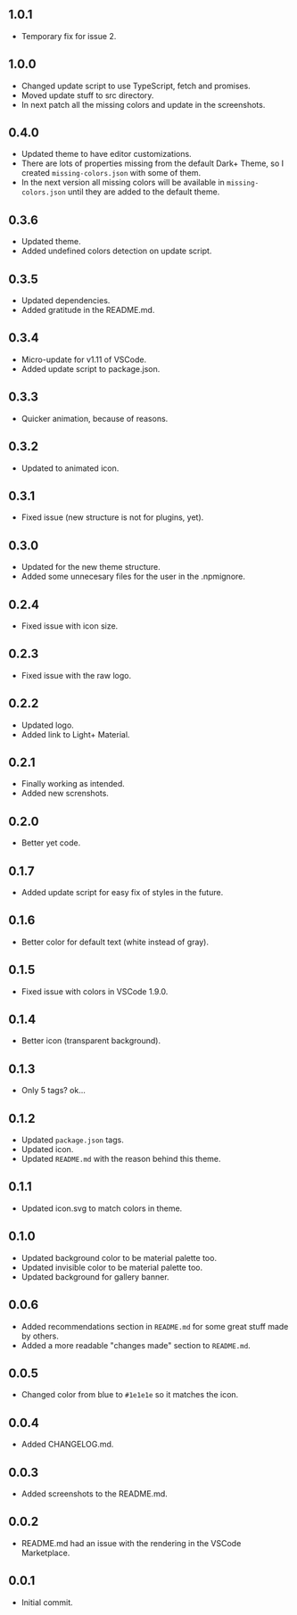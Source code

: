 ## 1.0.1
- Temporary fix for issue 2.

## 1.0.0
- Changed update script to use TypeScript, fetch and promises.
- Moved update stuff to src directory.
- In next patch all the missing colors and update in the screenshots.

## 0.4.0
- Updated theme to have editor customizations.
- There are lots of properties missing from the default Dark+ Theme, so I created `missing-colors.json` with some of them.
- In the next version all missing colors will be available in `missing-colors.json` until they are added to the default theme.

## 0.3.6
- Updated theme.
- Added undefined colors detection on update script.

## 0.3.5
- Updated dependencies.
- Added gratitude in the README.md.

## 0.3.4
- Micro-update for v1.11 of VSCode.
- Added update script to package.json.

## 0.3.3
- Quicker animation, because of reasons.

## 0.3.2
- Updated to animated icon.

## 0.3.1
- Fixed issue (new structure is not for plugins, yet).

## 0.3.0
- Updated for the new theme structure.
- Added some unnecesary files for the user in the .npmignore.

## 0.2.4
- Fixed issue with icon size.

## 0.2.3
- Fixed issue with the raw logo.

## 0.2.2
- Updated logo.
- Added link to Light+ Material.

## 0.2.1
- Finally working as intended.
- Added new screnshots.

## 0.2.0
- Better yet code.

## 0.1.7
- Added update script for easy fix of styles in the future.

## 0.1.6
- Better color for default text (white instead of gray).

## 0.1.5
- Fixed issue with colors in VSCode 1.9.0.

## 0.1.4
- Better icon (transparent background).

## 0.1.3
- Only 5 tags? ok...

## 0.1.2
- Updated `package.json` tags.
- Updated icon.
- Updated `README.md` with the reason behind this theme.

## 0.1.1
- Updated icon.svg to match colors in theme.

## 0.1.0
- Updated background color to be material palette too.
- Updated invisible color to be material palette too.
- Updated background for gallery banner.

## 0.0.6
- Added recommendations section in `README.md` for some great stuff made by others.
- Added a more readable "changes made" section to `README.md`.

## 0.0.5
- Changed color from blue to `#1e1e1e` so it matches the icon.

## 0.0.4
- Added CHANGELOG.md.

## 0.0.3
- Added screenshots to the README.md.

## 0.0.2
- README.md had an issue with the rendering in the VSCode Marketplace.

## 0.0.1
- Initial commit.
